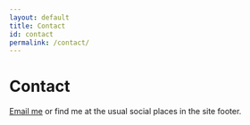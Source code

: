 ```yaml
---
layout: default
title: Contact
id: contact
permalink: /contact/
---
```


# Contact

[Email me](mailto:adambsilver+blog@gmail.com) or find me at the usual social places in the site footer.
